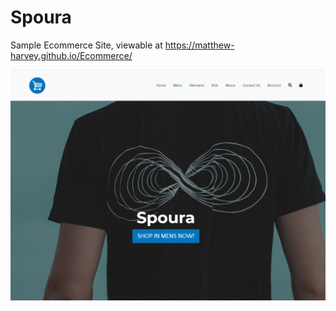 # Spoura

Sample Ecommerce Site, viewable at https://matthew-harvey.github.io/Ecommerce/

<img src="spoura.png">
